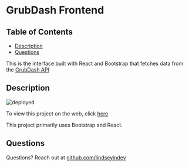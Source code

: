 # GrubDash Frontend

## Table of Contents
* [Description](#description)
* [Questions](#questions)

This is the interface built with React and Bootstrap that fetches data from the [GrubDash API](https://github.com/lindseyindev/project_GrubDash)
## Description

![deployed]()

To view this project on the web, click [here]()

This project primarily uses Bootstrap and React.
## Questions
Questions? Reach out at [github.com/lindseyindev](github.com/lindseyindev)